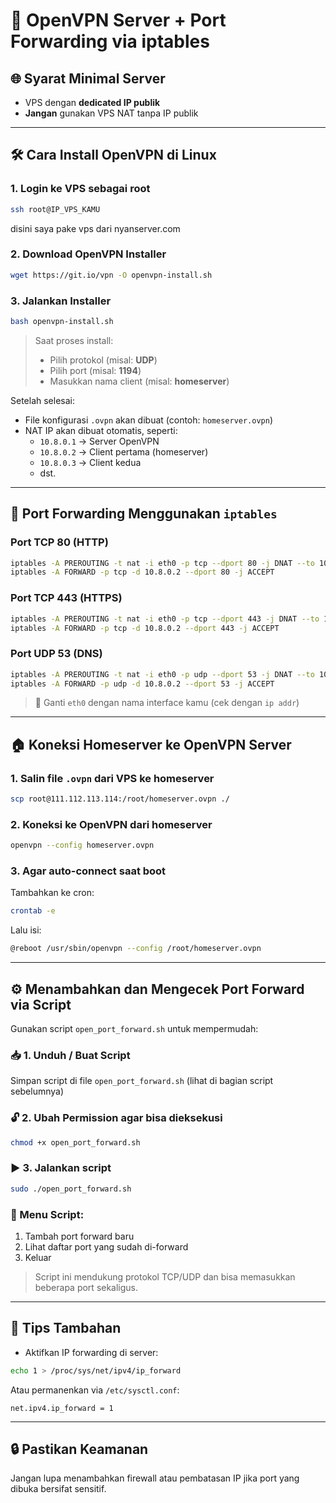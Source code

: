 # 📡 OpenVPN Server + Port Forwarding via iptables

## 🌐 Syarat Minimal Server
- VPS dengan **dedicated IP publik**
- **Jangan** gunakan VPS NAT tanpa IP publik

---

## 🛠️ Cara Install OpenVPN di Linux

### 1. Login ke VPS sebagai root 
```bash
ssh root@IP_VPS_KAMU
```
disini saya pake vps dari nyanserver.com

### 2. Download OpenVPN Installer
```bash
wget https://git.io/vpn -O openvpn-install.sh
```

### 3. Jalankan Installer
```bash
bash openvpn-install.sh
```

> Saat proses install:
> - Pilih protokol (misal: **UDP**)
> - Pilih port (misal: **1194**)
> - Masukkan nama client (misal: **homeserver**)

Setelah selesai:
- File konfigurasi `.ovpn` akan dibuat (contoh: `homeserver.ovpn`)
- NAT IP akan dibuat otomatis, seperti:
  - `10.8.0.1` → Server OpenVPN
  - `10.8.0.2` → Client pertama (homeserver)
  - `10.8.0.3` → Client kedua
  - dst.

---

## 🔁 Port Forwarding Menggunakan `iptables`

### Port TCP 80 (HTTP)
```bash
iptables -A PREROUTING -t nat -i eth0 -p tcp --dport 80 -j DNAT --to 10.8.0.2:80
iptables -A FORWARD -p tcp -d 10.8.0.2 --dport 80 -j ACCEPT
```

### Port TCP 443 (HTTPS)
```bash
iptables -A PREROUTING -t nat -i eth0 -p tcp --dport 443 -j DNAT --to 10.8.0.2:443
iptables -A FORWARD -p tcp -d 10.8.0.2 --dport 443 -j ACCEPT
```

### Port UDP 53 (DNS)
```bash
iptables -A PREROUTING -t nat -i eth0 -p udp --dport 53 -j DNAT --to 10.8.0.2:53
iptables -A FORWARD -p udp -d 10.8.0.2 --dport 53 -j ACCEPT
```

> 🔧 Ganti `eth0` dengan nama interface kamu (cek dengan `ip addr`)

---

## 🏠 Koneksi Homeserver ke OpenVPN Server

### 1. Salin file `.ovpn` dari VPS ke homeserver
```bash
scp root@111.112.113.114:/root/homeserver.ovpn ./
```

### 2. Koneksi ke OpenVPN dari homeserver
```bash
openvpn --config homeserver.ovpn
```

### 3. Agar auto-connect saat boot
Tambahkan ke cron:
```bash
crontab -e
```

Lalu isi:
```bash
@reboot /usr/sbin/openvpn --config /root/homeserver.ovpn
```

---

## ⚙️ Menambahkan dan Mengecek Port Forward via Script

Gunakan script `open_port_forward.sh` untuk mempermudah:

### 📥 1. Unduh / Buat Script
Simpan script di file `open_port_forward.sh` (lihat di bagian script sebelumnya)

### 🔓 2. Ubah Permission agar bisa dieksekusi
```bash
chmod +x open_port_forward.sh
```

### ▶️ 3. Jalankan script
```bash
sudo ./open_port_forward.sh
```

### 🧭 Menu Script:
1. Tambah port forward baru
2. Lihat daftar port yang sudah di-forward
3. Keluar

> Script ini mendukung protokol TCP/UDP dan bisa memasukkan beberapa port sekaligus.

---

## 📌 Tips Tambahan
- Aktifkan IP forwarding di server:
```bash
echo 1 > /proc/sys/net/ipv4/ip_forward
```

Atau permanenkan via `/etc/sysctl.conf`:
```
net.ipv4.ip_forward = 1
```

---

## 🔒 Pastikan Keamanan
Jangan lupa menambahkan firewall atau pembatasan IP jika port yang dibuka bersifat sensitif.
